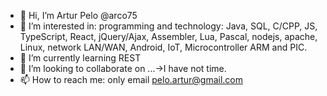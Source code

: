 - 👋 Hi, I’m Artur Pelo @arco75
- 👀 I’m interested in: programming and technology: Java, SQL, C/CPP, JS, TypeScript, React, jQuery/Ajax, Assembler, Lua, Pascal, nodejs, apache, Linux, network LAN/WAN, Android, IoT, Microcontroller ARM and PIC.
- 🌱 I’m currently learning REST
- 💞️ I’m looking to collaborate on ...->I have not time.
- 📫 How to reach me: only email pelo.artur@gmail.com
